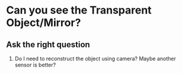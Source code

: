 # Can you see the Transparent Object/Mirror?

## Ask the right question
1. Do I need to reconstruct the object using camera? Maybe another sensor is better?